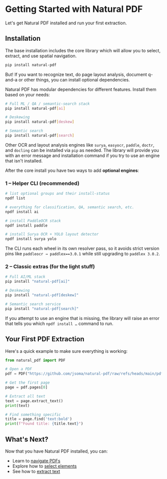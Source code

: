 # Getting Started with Natural PDF

Let's get Natural PDF installed and run your first extraction.

## Installation

The base installation includes the core library which will allow you to select, extract, and use spatial navigation.

```bash
pip install natural-pdf
```

But! If you want to recognize text, do page layout analysis, document q-and-a or other things, you can install optional dependencies.

Natural PDF has modular dependencies for different features. Install them based on your needs:

```bash
# Full ML / QA / semantic-search stack
pip install natural-pdf[ai]

# Deskewing
pip install natural-pdf[deskew]

# Semantic search
pip install natural-pdf[search]
```

Other OCR and layout analysis engines like `surya`, `easyocr`, `paddle`, `doctr`, and `docling` can be installed via `pip` as needed. The library will provide you with an error message and installation command if you try to use an engine that isn't installed.

After the core install you have two ways to add **optional engines**:

### 1 – Helper CLI (recommended)

```bash
# list optional groups and their install-status
npdf list

# everything for classification, QA, semantic search, etc.
npdf install ai

# install PaddleOCR stack
npdf install paddle

# install Surya OCR + YOLO layout detector
npdf install surya yolo
```

The CLI runs each wheel in its own resolver pass, so it avoids strict
version pins like `paddleocr → paddlex==3.0.1` while still upgrading to
`paddlex 3.0.2`.

### 2 – Classic extras (for the light stuff)

```bash
# Full AI/ML stack
pip install "natural-pdf[ai]"

# Deskewing
pip install "natural-pdf[deskew]"

# Semantic search service
pip install "natural-pdf[search]"
```

If you attempt to use an engine that is missing, the library will raise an
error that tells you which `npdf install …` command to run.

## Your First PDF Extraction

Here's a quick example to make sure everything is working:

```python
from natural_pdf import PDF

# Open a PDF
pdf = PDF("https://github.com/jsoma/natural-pdf/raw/refs/heads/main/pdfs/01-practice.pdf")

# Get the first page
page = pdf.pages[0]

# Extract all text
text = page.extract_text()
print(text)

# Find something specific
title = page.find('text:bold')
print(f"Found title: {title.text}")
```

## What's Next?

Now that you have Natural PDF installed, you can:

- Learn to [navigate PDFs](../pdf-navigation/index.ipynb)
- Explore how to [select elements](../element-selection/index.ipynb)
- See how to [extract text](../text-extraction/index.ipynb)